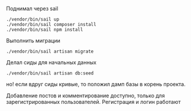 Поднимал через sail
```
./vendor/bin/sail up
./vendor/bin/sail composer install
./vendor/bin/sail npm install
```

Выполнить миграции
```
./vendor/bin/sail artisan migrate
```

Делал сиды для начальных данных 
```
./vendor/bin/sail artisan db:seed
```
но! если вдруг сиды кривые, то положил дамп базы в корень проекта.

Добавление постов и комментирование доступно, только для зарегистрированных пользователей. Регистрация и логин работают 
